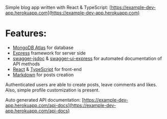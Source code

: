 Simple blog app written with React & TypeScript: [https://example-dev-app.herokuapp.com](https://example-dev-app.herokuapp.com)

# Features:
* [MongoDB Atlas](https://www.mongodb.com/cloud/atlas) for database
* [Express](https://www.npmjs.com/package/express) framework for server side
* [swagger-jsdoc](https://www.npmjs.com/package/swagger-jsdoc) & [swagger-ui-express](https://www.npmjs.com/package/swagger-ui-express) for automated documentation of API methods
* [React](https://www.npmjs.com/package/react) & [TypeScript](https://www.npmjs.com/package/typescript) for front-end
* [Markdown](https://www.npmjs.com/package/react-markdown) for posts creation

Authenticated users are able to create posts, leave comments and likes. Also, simple profile customization is present.

Auto generated API documentation: [https://example-dev-app.herokuapp.com/api-docs](https://example-dev-app.herokuapp.com/api-docs)
